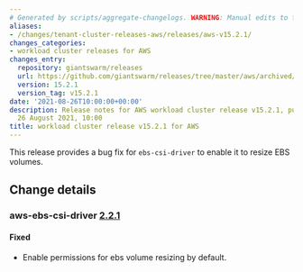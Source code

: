 ```yaml
---
# Generated by scripts/aggregate-changelogs. WARNING: Manual edits to this files will be overwritten.
aliases:
- /changes/tenant-cluster-releases-aws/releases/aws-v15.2.1/
changes_categories:
- workload cluster releases for AWS
changes_entry:
  repository: giantswarm/releases
  url: https://github.com/giantswarm/releases/tree/master/aws/archived/v15.2.1
  version: 15.2.1
  version_tag: v15.2.1
date: '2021-08-26T10:00:00+00:00'
description: Release notes for AWS workload cluster release v15.2.1, published on
  26 August 2021, 10:00
title: workload cluster release v15.2.1 for AWS
---
```


This release provides a bug fix for `ebs-csi-driver` to enable it to resize EBS volumes.

## Change details

### aws-ebs-csi-driver [2.2.1](https://github.com/giantswarm/aws-ebs-csi-driver-app/releases/tag/v2.2.1)

#### Fixed
- Enable permissions for ebs volume resizing by default.
